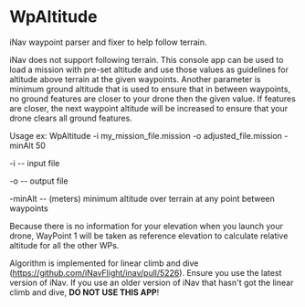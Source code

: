 # WpAltitude
iNav waypoint parser and fixer to help follow terrain.

iNav does not support following terrain. This console app can be used to load a mission with pre-set altitude and use those values as guidelines for altitude above terrain at the given waypoints. Another parameter is minimum ground altitude that is used to ensure that in between waypoints, no ground features are closer to your drone then the given value. If features are closer, the next waypoint altitude will be increased to ensure that your drone clears all ground features.

Usage ex:
WpAltitude -i my_mission_file.mission -o adjusted_file.mission -minAlt 50

-i -- input file

-o -- output file

-minAlt -- (meters) minimum altitude over terrain at any point between waypoints

Because there is no information for your elevation when you launch your drone, WayPoint 1 will be taken as reference elevation to calculate relative altitude for all the other WPs.

Algorithm is implemented for linear climb and dive (https://github.com/iNavFlight/inav/pull/5226). Ensure you use the latest version of iNav. If you use an older version of iNav that hasn't got the linear climb and dive, **DO NOT USE THIS APP**! 

